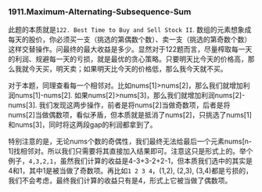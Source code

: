 ### 1911.Maximum-Alternating-Subsequence-Sum

此题的本质就是```122. Best Time to Buy and Sell Stock II```. 数组的元素想象成每天的股价，你必须买一支（挑选的第偶数个数）、卖一支（挑选的第奇数个数）这样交替操作。问最终的最大收益是多少。显然对于122题而言，尽量榨取每一天的利润、规避每一天的亏损，就是最优的贪心策略。只要明天比今天的价格高，那么我就今天买，明天卖；如果明天比今天的价格低，那么我今天就不买。

对于本题，同理查看每一个相邻对。比如nums[1]>nums[2]，那么我们就增加利润nums[1]-nums[2]. 如果nums[2]>nums[3]，那么我们就增加利润nums[2]-nums[3]. 我们发现这两步操作，前者是将nums[2]当做奇数项，后者是将nums[2]当做偶数项，看似矛盾，但本质就是抵消了nums[2]，只挑选了nums[1]和nums[3]，同时将这两段gap的利润都拿到了。

特别注意的是，无论nums个数的奇偶性，我们最终无法给最后一个元素nums[n-1]找相邻对。所以我们只需要将其直接加入结果即可。注意这只是形式上的。举个例子，```4,3,2,1```，虽然我们计算的收益是4-3+3-2+2-1，但本质我们选中的其实是4和1，其中1是被当做了奇数项。再比如```1 2 3 4```，(1,2), (2,3), (3,4)都是亏损的，我们不会考虑，最终我们计算的收益只有是4，形式上它被当做了偶数项。
